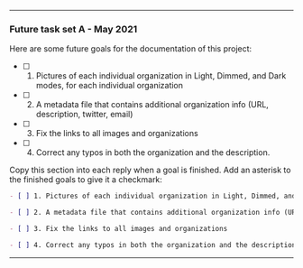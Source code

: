 ***

### Future task set A - May 2021

Here are some future goals for the documentation of this project:

- [ ] 1. Pictures of each individual organization in Light, Dimmed, and Dark modes, for each individual organization

- [ ] 2. A metadata file that contains additional organization info (URL, description, twitter, email)

- [ ] 3. Fix the links to all images and organizations

- [ ] 4. Correct any typos in both the organization and the description.

Copy this section into each reply when a goal is finished. Add an asterisk to the finished goals to give it a checkmark:

```markdown
- [ ] 1. Pictures of each individual organization in Light, Dimmed, and Dark modes, for each individual organization

- [ ] 2. A metadata file that contains additional organization info (URL, description, twitter, email)

- [ ] 3. Fix the links to all images and organizations

- [ ] 4. Correct any typos in both the organization and the description.
```

***
